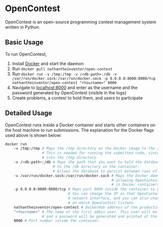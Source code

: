 # OpenContest
OpenContest is an open-source programming contest management system written in Python.

## Basic Usage
To run OpenContest,
1. Install [Docker](https://store.docker.com/search?type=edition&offering=community) and start the daemon
2. Run `docker pull nathantheinventor/open-contest`
3. Run `docker run -v /tmp:/tmp -v /<db-path>:/db -v /var/run/docker.sock:/var/run/docker.sock -p 0.0.0.0:8000:8000/tcp nathantheinventor/open-contest "<Yourname>" 8000`
4. Navigate to [localhost:8000](http://localhost:8000) and enter <Yourname> as the username and the password generated by OpenContest (visible in the logs)
5. Create problems, a contest to hold them, and users to participate

## Detailed Usage
OpenContest runs inside a Docker container and starts other containers on the host machine to run submissions. The explanation for the Docker flags used above is shown below:
```bash
docker run
    -v /tmp:/tmp # Maps the /tmp directory on the Docker image to the /tmp directory on the real machine
                 # This is needed for running the submitted code, since submissions go
                 # into the /tmp directory.
    -v /<db-path>:/db # Maps the path that you want to hold the database on the physical machine
                      # to the /db directory on the container.
                      # Allows the database to persist between runs of the container.
    -v /var/run/docker.sock:/var/run/docker.sock # Maps the Docker daemon socket to the image,
                                                 # allowing OpenContest to run submissions
                                                 # in Docker containers.
    -p 0.0.0.0:8000:8000/tcp # Maps port 8000 inside the container to port 8000 outside the container.
                             # You can change the IP so that OpenContest listens only on a particular
                             # network interface, and you can also change the port 
                             # on which OpenContest listens.
    nathantheinventor/open-contest # DockerHub address of the production version
    "<Yourname>" # The name of the first admin user. This user will be given admin rights,
                 # and a password will be generated and printed at the beginning of the log.
    8000 # Port number inside the container.
```

